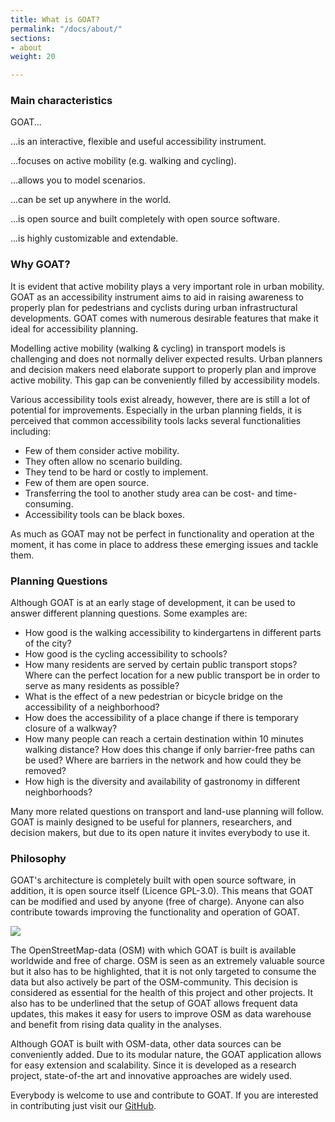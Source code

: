 ```yaml
---
title: What is GOAT?
permalink: "/docs/about/"
sections:
- about
weight: 20

---
```

### Main characteristics

GOAT...

...is an interactive, flexible and useful accessibility instrument.

...focuses on active mobility (e.g. walking and cycling).

...allows you to model scenarios.

...can be set up anywhere in the world.

...is open source and built completely with open source software.

...is highly customizable and extendable.

### Why GOAT?

It is evident that active mobility plays a very important role in urban mobility. GOAT as an accessibility instrument aims to aid in raising awareness to properly plan for pedestrians and cyclists during urban infrastructural developments. GOAT comes with numerous desirable features that make it ideal for accessibility planning.

Modelling active mobility (walking & cycling) in transport models is challenging and does not normally deliver expected results. Urban planners and decision makers need elaborate support to properly plan and improve active mobility. This gap can be conveniently filled by accessibility models.

Various accessibility tools exist already, however, there are is still a lot of potential for improvements. Especially in the urban planning fields, it is perceived that common accessibility tools lacks several functionalities including:

* Few of them consider active mobility.
* They often allow no scenario building.
* They tend to be hard or costly to implement.
* Few of them are open source.
* Transferring the tool to another study area can be cost- and time-consuming.
* Accessibility tools can be black boxes.

As much as GOAT may not be perfect in functionality and operation at the moment, it has come in place to address these emerging issues and tackle them.

### Planning Questions

Although GOAT is at an early stage of development, it can be used to answer different planning questions. Some examples are:

* How good is the walking accessibility to kindergartens in different parts of the city?
* How good is the cycling accessibility to schools?
* How many residents are served by certain public transport stops? Where can the perfect location for a new public transport be in order to serve as many residents as possible?
* What is the effect of a new pedestrian or bicycle bridge on the accessibility of a neighborhood?
* How does the accessibility of a place change if there is temporary closure of a walkway?
* How many people can reach a certain destination within 10 minutes walking distance? How does this change if only barrier-free paths can be used? Where are barriers in the network and how could they be removed?
* How high is the diversity and availability of gastronomy in different neighborhoods?

Many more related questions on transport and land-use planning will follow. GOAT is mainly designed to be useful for planners, researchers, and decision makers, but due to its open nature it invites everybody to use it.

### Philosophy

GOAT's architecture is completely built with open source software, in addition, it is open source itself (Licence GPL-3.0). This means that GOAT can be modified and used by anyone (free of charge). Anyone can also contribute towards improving the functionality and operation of GOAT.

![](/images/docs/about/love_osm_os.png)

The OpenStreetMap-data (OSM) with which GOAT is built is available worldwide and free of charge. OSM is seen as an extremely valuable source but it also has to be highlighted, that it is not only targeted to consume the data but also actively be part of the OSM-community. This decision is considered as essential for the health of this project and other projects. It also has to be underlined that the setup of GOAT allows frequent data updates, this makes it easy for users to improve OSM as data warehouse and benefit from rising data quality in the analyses.

Although GOAT is built with OSM-data, other data sources can be conveniently added. Due to its modular nature, the GOAT application allows for easy extension and scalability. Since it is developed as a research project, state-of-the art and innovative approaches are widely used.

Everybody is welcome to use and contribute to GOAT. If you are interested in contributing just visit our [GitHub](https://github.com/goat-community/goat).
